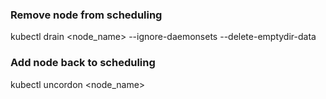 ### Remove node from scheduling
kubectl drain <node_name> --ignore-daemonsets --delete-emptydir-data

### Add node back to scheduling
kubectl uncordon <node_name>
